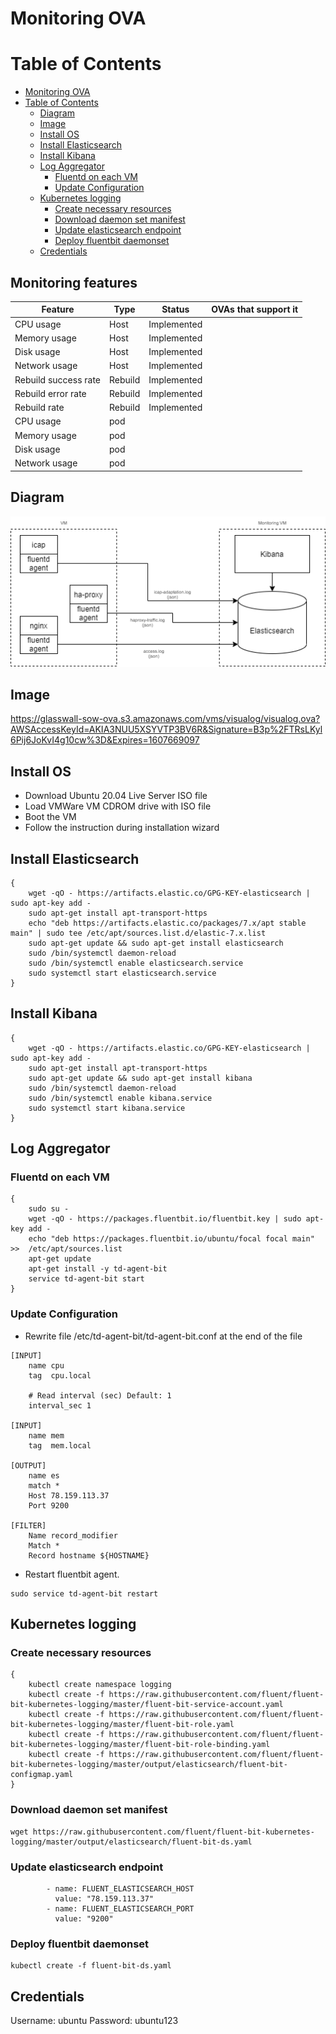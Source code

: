 # Monitoring OVA

Table of Contents
=================

   * [Monitoring OVA](#monitoring-ova)
   * [Table of Contents](#table-of-contents)
      * [Diagram](#diagram)
      * [Image](#image)
      * [Install OS](#install-os)
      * [Install Elasticsearch](#install-elasticsearch)
      * [Install Kibana](#install-kibana)
      * [Log Aggregator](#log-aggregator)
         * [Fluentd on each VM](#fluentd-on-each-vm)
         * [Update Configuration](#update-configuration)
      * [Kubernetes logging](#kubernetes-logging)
         * [Create necessary resources](#create-necessary-resources)
         * [Download daemon set manifest](#download-daemon-set-manifest)
         * [Update elasticsearch endpoint](#update-elasticsearch-endpoint)
         * [Deploy fluentbit daemonset](#deploy-fluentbit-daemonset)
      * [Credentials](#credentials)

## Monitoring features
|Feature          |Type                     |   Status              |  OVAs that support it |
|--	           |--	     	            |--                      |--                    |
|  CPU usage | Host |Implemented |
|  Memory usage |Host | Implemented|
|  Disk usage |Host |Implemented |
|  Network usage |Host |Implemented |
|  Rebuild success rate |Rebuild | Implemented|
|  Rebuild error rate |Rebuild |Implemented |
|  Rebuild rate  |Rebuild |Implemented |
|  CPU usage |	pod | |
|  Memory usage | pod| |
|  Disk usage |pod | |
|  Network usage |pod | |


## Diagram
![Monitoring Diagram](images/monitoring-ova.png)
## Image
https://glasswall-sow-ova.s3.amazonaws.com/vms/visualog/visualog.ova?AWSAccessKeyId=AKIA3NUU5XSYVTP3BV6R&Signature=B3p%2FTRsLKyl6Pij6JoKvI4g10cw%3D&Expires=1607669097

## Install OS
- Download Ubuntu 20.04 Live Server ISO file
- Load VMWare VM CDROM drive with ISO file
- Boot the VM
- Follow the instruction during installation wizard

## Install Elasticsearch
```
{
	wget -qO - https://artifacts.elastic.co/GPG-KEY-elasticsearch | sudo apt-key add -
	sudo apt-get install apt-transport-https
	echo "deb https://artifacts.elastic.co/packages/7.x/apt stable main" | sudo tee /etc/apt/sources.list.d/elastic-7.x.list
	sudo apt-get update && sudo apt-get install elasticsearch
	sudo /bin/systemctl daemon-reload
	sudo /bin/systemctl enable elasticsearch.service
	sudo systemctl start elasticsearch.service
}
```

## Install Kibana
```
{
	wget -qO - https://artifacts.elastic.co/GPG-KEY-elasticsearch | sudo apt-key add -
	sudo apt-get install apt-transport-https
	sudo apt-get update && sudo apt-get install kibana
	sudo /bin/systemctl daemon-reload
	sudo /bin/systemctl enable kibana.service
	sudo systemctl start kibana.service
}
```

## Log Aggregator
### Fluentd on each VM
```
{
	sudo su -
	wget -qO - https://packages.fluentbit.io/fluentbit.key | sudo apt-key add -
	echo "deb https://packages.fluentbit.io/ubuntu/focal focal main" >>  /etc/apt/sources.list
	apt-get update
	apt-get install -y td-agent-bit
	service td-agent-bit start
}
```
### Update Configuration
- Rewrite file /etc/td-agent-bit/td-agent-bit.conf at the end of the file
```
[INPUT]
    name cpu
    tag  cpu.local

    # Read interval (sec) Default: 1
    interval_sec 1

[INPUT]
    name mem
    tag  mem.local

[OUTPUT]
    name es
    match *
    Host 78.159.113.37
    Port 9200

[FILTER]
    Name record_modifier
    Match *
    Record hostname ${HOSTNAME}
```
- Restart fluentbit agent.
```
sudo service td-agent-bit restart
```

## Kubernetes logging
### Create necessary resources
```
{
	kubectl create namespace logging
	kubectl create -f https://raw.githubusercontent.com/fluent/fluent-bit-kubernetes-logging/master/fluent-bit-service-account.yaml
	kubectl create -f https://raw.githubusercontent.com/fluent/fluent-bit-kubernetes-logging/master/fluent-bit-role.yaml
	kubectl create -f https://raw.githubusercontent.com/fluent/fluent-bit-kubernetes-logging/master/fluent-bit-role-binding.yaml
	kubectl create -f https://raw.githubusercontent.com/fluent/fluent-bit-kubernetes-logging/master/output/elasticsearch/fluent-bit-configmap.yaml
}
```
### Download daemon set manifest
```
wget https://raw.githubusercontent.com/fluent/fluent-bit-kubernetes-logging/master/output/elasticsearch/fluent-bit-ds.yaml
```
### Update elasticsearch endpoint
```
        - name: FLUENT_ELASTICSEARCH_HOST
          value: "78.159.113.37"
        - name: FLUENT_ELASTICSEARCH_PORT
          value: "9200"
```
### Deploy fluentbit daemonset
```
kubectl create -f fluent-bit-ds.yaml
```
## 
## Credentials
Username: ubuntu
Password: ubuntu123
